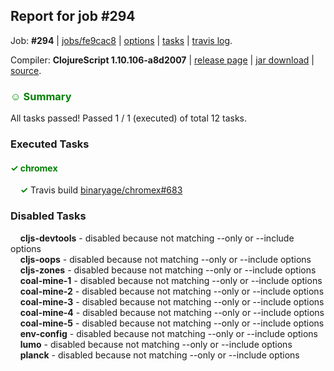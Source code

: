 ## Report for job #294

Job: **#294** | [jobs/fe9cac8](https://github.com/cljs-oss/canary/commit/fe9cac8e06c20b841121510706e4924fbe79f164) | [options](options.edn) | [tasks](tasks.edn) | [travis log](https://travis-ci.org/cljs-oss/canary/builds/348684953).

Compiler: **ClojureScript 1.10.106-a8d2007** | [release page](https://github.com/cljs-oss/canary/releases/tag/r1.10.106-a8d2007) | [jar download](https://github.com/cljs-oss/canary/releases/download/r1.10.106-a8d2007/clojurescript-1.10.106-a8d2007.jar) | [source](https://github.com/clojure/clojurescript/commit/a8d200761d70fbccf6cc749de58344fc896b7b99).

### <b style='color:green'>☺ Summary</b>

All tasks passed! Passed 1 / 1 (executed) of total 12 tasks.

### Executed Tasks

#### <b style='color:green'>&#x2713; chromex</b>
&nbsp;&nbsp;&nbsp;&nbsp;<b style='color:green'>&#x2713;</b> Travis build [binaryage/chromex#683](https://travis-ci.org/binaryage/chromex/builds/348686452)<br>

### Disabled Tasks

&nbsp;&nbsp;&nbsp;&nbsp;**cljs-devtools** - disabled because not matching --only or --include options<br>
&nbsp;&nbsp;&nbsp;&nbsp;**cljs-oops** - disabled because not matching --only or --include options<br>
&nbsp;&nbsp;&nbsp;&nbsp;**cljs-zones** - disabled because not matching --only or --include options<br>
&nbsp;&nbsp;&nbsp;&nbsp;**coal-mine-1** - disabled because not matching --only or --include options<br>
&nbsp;&nbsp;&nbsp;&nbsp;**coal-mine-2** - disabled because not matching --only or --include options<br>
&nbsp;&nbsp;&nbsp;&nbsp;**coal-mine-3** - disabled because not matching --only or --include options<br>
&nbsp;&nbsp;&nbsp;&nbsp;**coal-mine-4** - disabled because not matching --only or --include options<br>
&nbsp;&nbsp;&nbsp;&nbsp;**coal-mine-5** - disabled because not matching --only or --include options<br>
&nbsp;&nbsp;&nbsp;&nbsp;**env-config** - disabled because not matching --only or --include options<br>
&nbsp;&nbsp;&nbsp;&nbsp;**lumo** - disabled because not matching --only or --include options<br>
&nbsp;&nbsp;&nbsp;&nbsp;**planck** - disabled because not matching --only or --include options<br>
